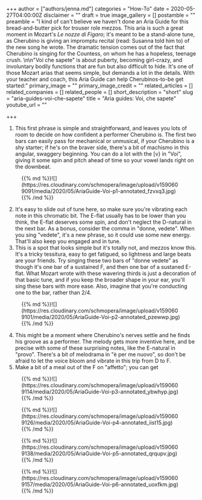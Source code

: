 +++
author = ["authors/jenna.md"]
categories = "How-To"
date = 2020-05-27T04:00:00Z
disclaimer = ""
draft = true
image_gallery = []
postamble = ""
preamble = "I kind of can't believe we haven't done an Aria Guide for this bread-and-butter pick for trouser role mezzos. This aria is such a great moment in Mozart's _Le nozze di Figaro_; it's meant to be a stand-alone tune, as Cherubino is giving an impromptu recital (read: Susanna told him to) of the new song he wrote. The dramatic tension comes out of the fact that Cherubino is singing for the Countess, on whom he has a hopeless, teenage crush. \n\n\"Voi che sapete\" is about puberty, becoming girl-crazy, and involuntary bodily functions that are fun but also difficult to hide. It's one of those Mozart arias that seems simple, but demands a lot in the details. With your teacher and coach, this Aria Guide can help Cherubinos-to-be get started:"
primary_image = ""
primary_image_credit = ""
related_articles = []
related_companies = []
related_people = []
short_description = "short"
slug = "aria-guides-voi-che-sapete"
title = "Aria guides: Voi, che sapete"
youtube_url = ""

+++
1. This first phrase is simple and straightforward, and leaves you lots of room to decide on how confident a performer Cherubino is. The first two bars can easily pass for mechanical or unmusical, if your Cherubino is a shy starter; if he's on the braver side, there's a bit of machismo in this angular, swaggery beginning. You can do a lot with the \[v} in "Voi", giving it some spin and pitch ahead of time so your vowel lands right on the downbeat. 

<figure data-type="image">{{% md %}}![](https://res.cloudinary.com/schmopera/image/upload/v1590609091/media/2020/05/AriaGuide-Voi-p1-annotated_fzvxq3.jpg){{% /md %}}

</figure>

2. It's easy to slide out of tune here, so make sure you're vibrating each note in this chromatic bit. The E-flat usually has to be lower than you think, the E-flat deserves some spin, and don't neglect the D-natural in the next bar. As a bonus, consider the comma in "donne, vedete". When you sing "vedete", it's a new phrase, so it could use some new energy. That'll also keep you engaged and in tune.
3. This is a spot that looks simple but it's totally not, and mezzos know this. It's a tricky tessitura, easy to get fatigued, so lightness and large beats are your friends. Try singing these two bars of "donne vedete" as though it's one bar of a sustained F, and then one bar of a sustaned E-flat. What Mozart wrote with these wavering thirds is just a decoration of that basic tune, and if you keep the broader shape in your ear, you'll sing these bars with more ease. Also, imagine that you're conducting one to the bar, rather than 2/4.

<figure data-type="image">{{% md %}}![](https://res.cloudinary.com/schmopera/image/upload/v1590609101/media/2020/05/AriaGuide-Voi-p2-annotated_pzewwp.jpg){{% /md %}}

</figure>

4. This might be a moment where Cherubino's nerves settle and he finds his groove as a performer. The melody gets more inventive here, and be precise with some of these surprising notes, like the E-natural in "provo". There's a bit of melodrama in "è per me nuovo", so don't be afraid to let the voice bloom and vibrate in this trip from D to F.
5. Make a bit of a meal out of the F on "affetto"; you can get 

<figure data-type="image">{{% md %}}![](https://res.cloudinary.com/schmopera/image/upload/v1590609114/media/2020/05/AriaGuide-Voi-p3-annotated_ybwhyp.jpg){{% /md %}}

</figure>

<figure data-type="image">{{% md %}}![](https://res.cloudinary.com/schmopera/image/upload/v1590609126/media/2020/05/AriaGuide-Voi-p4-annotated_iist15.jpg){{% /md %}}

</figure>

<figure data-type="image">{{% md %}}![](https://res.cloudinary.com/schmopera/image/upload/v1590609138/media/2020/05/AriaGuide-Voi-p5-annotated_qrqupv.jpg){{% /md %}}

</figure>

<figure data-type="image">{{% md %}}![](https://res.cloudinary.com/schmopera/image/upload/v1590609157/media/2020/05/AriaGuide-Voi-p6-annotated_uoxfkm.jpg){{% /md %}}

</figure>